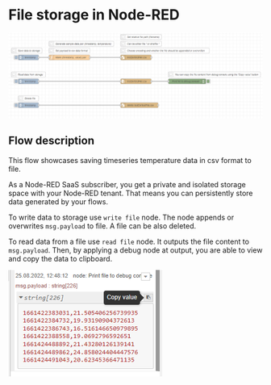 # File storage in Node-RED
![the flow view](https://github.com/DatavenueLiveObjects/Node-RED-FAQ-examples/blob/master/Flows/write_read_storage/img/img1.png?raw=true)
## Flow description

This flow showcases saving timeseries temperature data in csv format to file.

As a Node-RED SaaS subscriber, you get a private and isolated storage space with your Node-RED tenant. That means you can persistently store data generated by your flows.

To write data to storage use `write file` node. The node appends or overwrites `msg.payload` to file. A file can be also deleted.

To read data from a file use `read file` node. It outputs the file content to `msg.payload`. Then, by applying a debug node at output, you are able to view and copy the data to clipboard.

![copy data](https://github.com/DatavenueLiveObjects/Node-RED-FAQ-examples/blob/master/Flows/write_read_storage/img/img2.png?raw=true)
